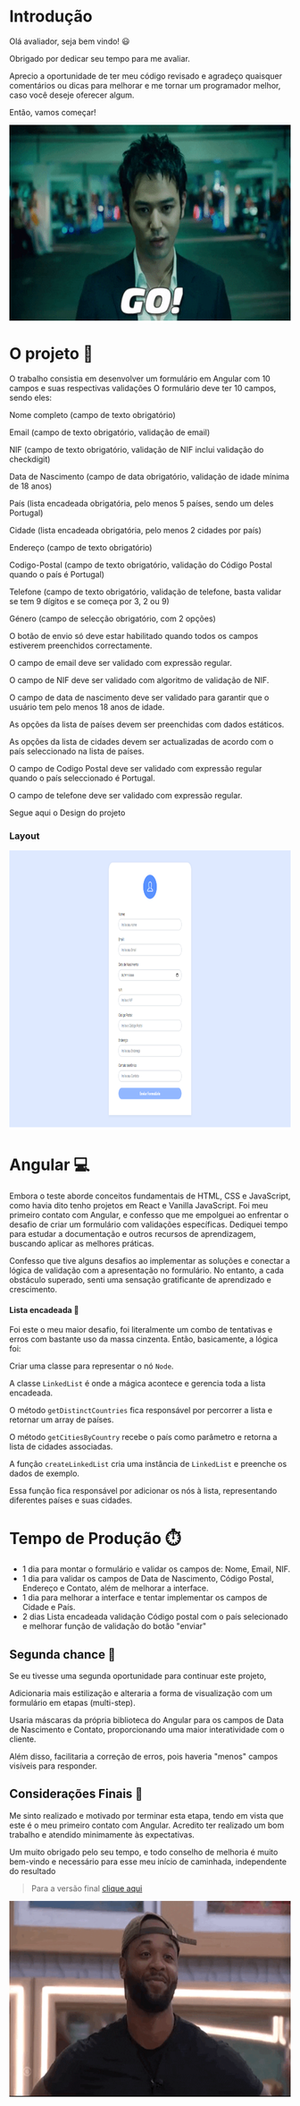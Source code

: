 # Introdução


Olá avaliador, seja bem vindo! :smiley:

Obrigado por dedicar seu tempo para me avaliar.

Aprecio a oportunidade de ter meu código revisado e agradeço quaisquer comentários ou dicas para melhorar e me tornar um programador melhor, caso você deseje oferecer algum.

Então, vamos começar!

<p align="center">
<img src=.github/assets/giphygo.gif height="350px" />
</p>

# O projeto 🎯

O trabalho consistia em desenvolver um formulário em Angular com 10 campos e suas respectivas validações
O formulário deve ter 10 campos, sendo eles:

Nome completo (campo de texto obrigatório)

Email (campo de texto obrigatório, validação de email)

NIF (campo de texto obrigatório, validação de NIF inclui validação do checkdigit)

Data de Nascimento (campo de data obrigatório, validação de idade mínima de 18 anos)

País (lista encadeada obrigatória, pelo menos 5 países, sendo um deles Portugal)

Cidade (lista encadeada obrigatória, pelo menos 2 cidades por país)

Endereço (campo de texto obrigatório)

Codigo-Postal (campo de texto obrigatório, validação do Código Postal quando o país é Portugal)

Telefone (campo de texto obrigatório, validação de telefone, basta validar se tem 9 dígitos e se começa por 3, 2 ou 9)

Género (campo de selecção obrigatório, com 2 opções)

O botão de envio só deve estar habilitado quando todos os campos estiverem preenchidos correctamente.

O campo de email deve ser validado com expressão regular.

O campo de NIF deve ser validado com algoritmo de validação de NIF.

O campo de data de nascimento deve ser validado para garantir que o usuário tem pelo menos 18 anos de idade.

As opções da lista de países devem ser preenchidas com dados estáticos.

As opções da lista de cidades devem ser actualizadas de acordo com o país seleccionado na lista de países.

O campo de Codigo Postal deve ser validado com expressão regular quando o país seleccionado é Portugal.

O campo de telefone deve ser validado com expressão regular.

Segue aqui o Design do projeto

### Layout

<img src=.github/assets/Wireframe.png height="500px" />

# Angular :computer:

Embora o teste aborde conceitos fundamentais de HTML, CSS e JavaScript, como havia dito tenho projetos em React e Vanilla JavaScript.
Foi meu primeiro contato com Angular, e confesso que me empolguei ao enfrentar o desafio de criar um formulário com validações específicas. Dediquei tempo para estudar a documentação e outros recursos de aprendizagem, buscando aplicar as melhores práticas.

Confesso que tive alguns desafios ao implementar as soluções e conectar a lógica de validação com a apresentação no formulário. No entanto, a cada obstáculo superado, senti uma sensação gratificante de aprendizado e crescimento.

#### Lista encadeada :cowboy_hat_face:

Foi este o meu maior desafio, foi literalmente um combo de tentativas e erros com bastante uso da massa cinzenta.
Então, basicamente, a lógica foi:

Criar uma classe para representar o nó ```Node```.

A classe ```LinkedList``` é onde a mágica acontece e gerencia toda a lista encadeada. 

O método ```getDistinctCountries``` fica responsável por percorrer a lista e retornar um array de países.

O método ```getCitiesByCountry``` recebe o país como parâmetro e retorna a lista de cidades associadas.

A função ```createLinkedList``` cria uma instância de ```LinkedList``` e preenche os dados de exemplo. 

Essa função fica responsável por adicionar os nós à lista, representando diferentes países e suas cidades.


# Tempo de Produção ⏱️

- 1 dia para montar o formulário e validar os campos de: Nome, Email, NIF.
- 1 dia para validar os campos de Data de Nascimento, Código Postal, Endereço e Contato, além de melhorar a interface.
- 1 dia para melhorar a interface e tentar implementar os campos de Cidade e País.
- 2 dias Lista encadeada validação Código postal com o país selecionado e  melhorar função de validação do botão "enviar"

## Segunda chance 🥈

Se eu tivesse uma segunda oportunidade para continuar este projeto,

Adicionaria mais estilização e alteraria a forma de visualização com um formulário em etapas (multi-step).

Usaria máscaras da própria biblioteca do Angular para os campos de Data de Nascimento e Contato,
proporcionando uma maior interatividade com o cliente.

Além disso, facilitaria a correção de erros,
pois haveria "menos" campos visíveis para responder.

## Considerações Finais :floppy_disk:

Me sinto realizado e motivado por terminar esta etapa, tendo em vista que este é o meu primeiro contato com Angular.
Acredito ter realizado um bom trabalho e atendido minimamente às expectativas.

Um muito obrigado pelo seu tempo, e todo conselho de melhoria é muito bem-vindo e necessário para esse meu início de caminhada, independente do resultado

> Para a versão final [clique aqui](https://form-test-six-sigma.vercel.app/)

<p align="center">
<img src=.github/assets/giphydone1.gif height="350px" />
</p>
